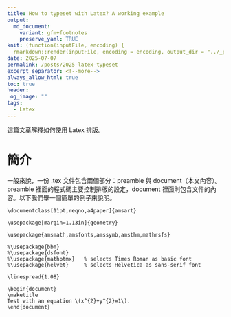 ```yaml
---
title: How to typeset with Latex? A working example
output:
  md_document:
    variant: gfm+footnotes
    preserve_yaml: TRUE
knit: (function(inputFile, encoding) {
  rmarkdown::render(inputFile, encoding = encoding, output_dir = "../_posts") })
date: 2025-07-07
permalink: /posts/2025-latex-typeset
excerpt_separator: <!--more-->
always_allow_html: true
toc: true
header:
 og_image: ""
tags:
  - Latex
---
```


這篇文章解釋如何使用 Latex 排版。

<!--more-->

# 簡介

一般來說，一份 .tex 文件包含兩個部分：preamble 與 document（本文內容）。preamble 裡面的程式碼主要控制排版的設定，document 裡面則包含文件的內容。以下我們舉一個簡單的例子來說明。

```
\documentclass[11pt,reqno,a4paper]{amsart}

\usepackage[margin=1.13in]{geometry}

\usepackage{amsmath,amsfonts,amssymb,amsthm,mathrsfs}

%\usepackage{bbm}
%\usepackage{dsfont}
%\usepackage{mathptmx}   % selects Times Roman as basic font
%\usepackage{helvet}     % selects Helvetica as sans-serif font

\linespread{1.08}

\begin{document}
\maketitle
Test with an equation \(x^{2}+y^{2}=1\).
\end{document}
```
